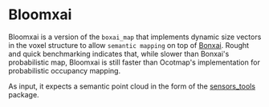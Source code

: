 # Bloomxai

Bloomxai is a version of the `boxai_map` that implements dynamic size vectors in the voxel structure to allow `semantic mapping` on top of [Bonxai](https://github.com/facontidavide/Bonxai). Rought and quick benchmarking indicates that, while slower than Bonxai's probabilistic map, Bloomxai is still faster than Ocotmap's implementation for probabilistic occupancy mapping.

As input, it expects a semantic point cloud in the form of the [sensors_tools]() package.